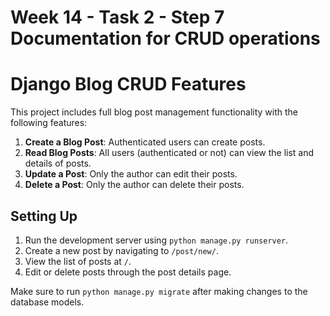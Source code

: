 # Week 14 - Task 2 - Step 7 Documentation for CRUD operations

# Django Blog CRUD Features

This project includes full blog post management functionality with the following features:

1. **Create a Blog Post**: Authenticated users can create posts.
2. **Read Blog Posts**: All users (authenticated or not) can view the list and details of posts.
3. **Update a Post**: Only the author can edit their posts.
4. **Delete a Post**: Only the author can delete their posts.

## Setting Up

1. Run the development server using `python manage.py runserver`.
2. Create a new post by navigating to `/post/new/`.
3. View the list of posts at `/`.
4. Edit or delete posts through the post details page.

Make sure to run `python manage.py migrate` after making changes to the database models.
